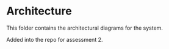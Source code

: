 # Architecture

This folder contains the architectural diagrams for the system.

Added into the repo for assessment 2.